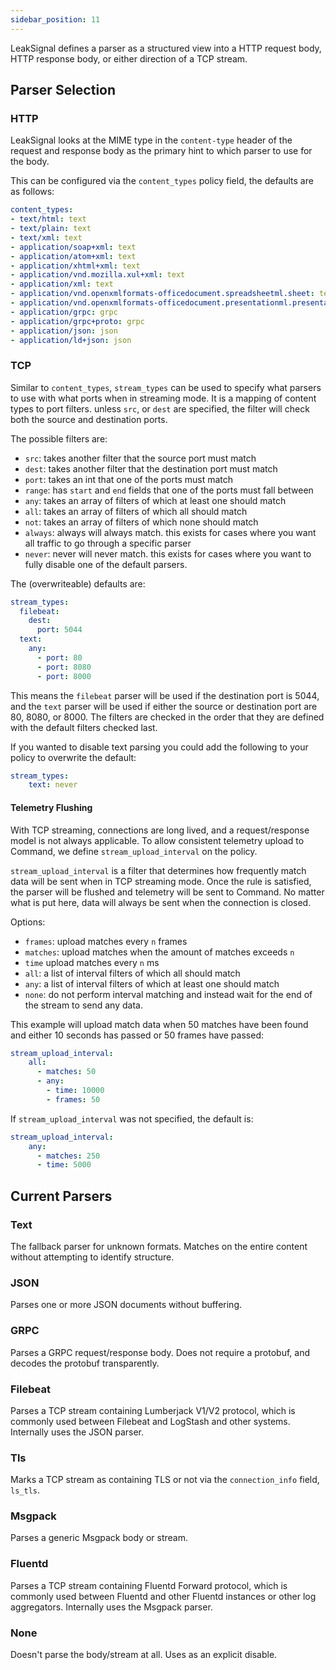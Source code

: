 ```yaml
---
sidebar_position: 11
---
```


LeakSignal defines a parser as a structured view into a HTTP request body, HTTP response body, or either direction of a TCP stream.

## Parser Selection

### HTTP

LeakSignal looks at the MIME type in the `content-type` header of the request and response body as the primary hint to which parser to use for the body.

This can be configured via the `content_types` policy field, the defaults are as follows:
```yaml
content_types:
- text/html: text
- text/plain: text
- text/xml: text
- application/soap+xml: text
- application/atom+xml: text
- application/xhtml+xml: text
- application/vnd.mozilla.xul+xml: text
- application/xml: text
- application/vnd.openxmlformats-officedocument.spreadsheetml.sheet: text
- application/vnd.openxmlformats-officedocument.presentationml.presentation: text
- application/grpc: grpc
- application/grpc+proto: grpc
- application/json: json
- application/ld+json: json
```

### TCP

Similar to `content_types`, `stream_types` can be used to specify what parsers to use with what ports when in streaming mode. It is a mapping of content types to port filters. unless `src`, or `dest` are specified, the filter will check both the source and destination ports.

The possible filters are:

- `src`: takes another filter that the source port must match
- `dest`: takes another filter that the destination port must match
- `port`: takes an int that one of the ports must match
- `range`: has `start` and `end` fields that one of the ports must fall between
- `any`: takes an array of filters of which at least one should match
- `all`: takes an array of filters of which all should match
- `not`: takes an array of filters of which none should match
- `always`: always will always match. this exists for cases where you want all traffic to go through a specific parser
- `never`: never will never match. this exists for cases where you want to fully disable one of the default parsers.

The (overwriteable) defaults are:

```yaml
stream_types:
  filebeat:
    dest:
      port: 5044
  text:
    any:
      - port: 80
      - port: 8080
      - port: 8000
```

This means the `filebeat` parser will be used if the destination port is 5044, and the `text` parser will be used if either the source or destination port are 80, 8080, or 8000. The filters are checked in the order that they are defined with the default filters checked last.

If you wanted to disable text parsing you could add the following to your policy to overwrite the default:

```yaml
stream_types:
    text: never
```

#### Telemetry Flushing

With TCP streaming, connections are long lived, and a request/response model is not always applicable. To allow consistent telemetry upload to Command, we define `stream_upload_interval` on the policy.

`stream_upload_interval` is a filter that determines how frequently match data will be sent when in TCP streaming mode. Once the rule is satisfied, the parser will be flushed and telemetry will be sent to Command. No matter what is put here, data will always be sent when the connection is closed.

Options:
- `frames`: upload matches every `n` frames
- `matches`: upload matches when the amount of matches exceeds `n`
- `time` upload matches every `n` ms
- `all`: a list of interval filters of which all should match
- `any`: a list of interval filters of which at least one should match
- `none`: do not perform interval matching and instead wait for the end of the stream to send any data.

This example will upload match data when 50 matches have been found and either 10 seconds has passed or 50 frames have passed:
```yaml
stream_upload_interval:
    all:
      - matches: 50
      - any:
        - time: 10000
        - frames: 50
```

If `stream_upload_interval` was not specified, the default is:
```yaml
stream_upload_interval:
    any:
      - matches: 250
      - time: 5000
```

## Current Parsers

### Text

The fallback parser for unknown formats. Matches on the entire content without attempting to identify structure.

### JSON

Parses one or more JSON documents without buffering.

### GRPC

Parses a GRPC request/response body. Does not require a protobuf, and decodes the protobuf transparently.

### Filebeat

Parses a TCP stream containing Lumberjack V1/V2 protocol, which is commonly used between Filebeat and LogStash and other systems. Internally uses the JSON parser.

### Tls

Marks a TCP stream as containing TLS or not via the `connection_info` field, `ls_tls`.

### Msgpack

Parses a generic Msgpack body or stream.

### Fluentd

Parses a TCP stream containing Fluentd Forward protocol, which is commonly used between Fluentd and other Fluentd instances or other log aggregators. Internally uses the Msgpack parser.

### None

Doesn't parse the body/stream at all. Uses as an explicit disable.
